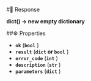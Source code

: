 #🔮 Response

**dict() -> new empty dictionary**

##⚙️ Properties

- **`ok`** (**`bool`** )
- **`result`** (**`dict` or `bool`** )
- **`error_code`** (**`int`** )
- **`description`** (**`str`** )
- **`parameters`** (**`dict`** )
